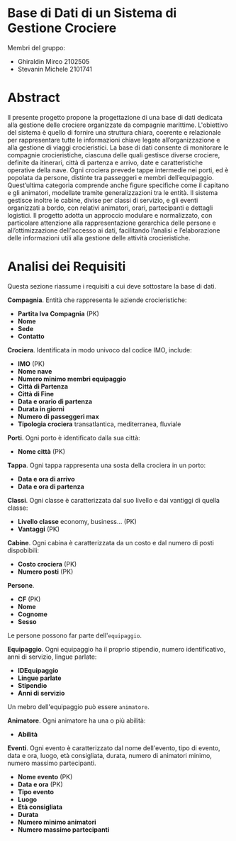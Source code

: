 # Base di Dati di un Sistema di Gestione Crociere

Membri del gruppo:
- Ghiraldin Mirco 2102505
- Stevanin Michele 2101741

# Abstract
Il presente progetto propone la progettazione di una base di dati dedicata alla gestione delle crociere organizzate da compagnie marittime. L'obiettivo del sistema è quello di fornire una struttura chiara, coerente e relazionale per rappresentare tutte le informazioni chiave legate all’organizzazione e alla gestione di viaggi crocieristici. La base di dati consente di monitorare le compagnie crocieristiche, ciascuna delle quali gestisce diverse crociere, definite da itinerari, città di partenza e arrivo, date e caratteristiche operative della nave.
Ogni crociera prevede tappe intermedie nei porti, ed è popolata da persone, distinte tra passeggeri e membri dell’equipaggio. Quest’ultima categoria comprende anche figure specifiche come il capitano e gli animatori, modellate tramite generalizzazioni tra le entità. Il sistema gestisce inoltre le cabine, divise per classi di servizio, e gli eventi organizzati a bordo, con relativi animatori, orari, partecipanti e dettagli logistici.
Il progetto adotta un approccio modulare e normalizzato, con particolare attenzione alla rappresentazione gerarchica delle persone e all’ottimizzazione dell'accesso ai dati, facilitando l’analisi e l’elaborazione delle informazioni utili alla gestione delle attività crocieristiche.

# Analisi dei Requisiti
Questa sezione riassume i requisiti a cui deve sottostare la base di dati.

**Compagnia**. Entità che rappresenta le aziende crocieristiche:
- **Partita Iva Compagnia** (PK)
- **Nome**
- **Sede**
- **Contatto** 

**Crociera**. Identificata in modo univoco dal codice IMO, include:
- **IMO** (PK)
- **Nome nave**
- **Numero minimo membri equipaggio**
- **Città di Partenza**
- **Città di Fine**
- **Data e orario di partenza**
- **Durata in giorni**
- **Numero di passeggeri max**
- **Tipologia crociera** transatlantica, mediterranea, fluviale

**Porti**. Ogni porto è identificato dalla sua città: 
- **Nome città** (PK)

**Tappa**. Ogni tappa rappresenta una sosta della crociera in un porto:
- **Data e ora di arrivo**
- **Data e ora di partenza**

**Classi**. Ogni classe è caratterizzata dal suo livello e dai vantiggi di quella classe:
- **Livello classe** economy, business...     (PK)
- **Vantaggi**                                (PK)
    
**Cabine**. Ogni cabina è caratterizzata da un costo e dal numero di posti dispobibili:
- **Costo crociera** (PK)
- **Numero posti** (PK)

**Persone**. 
- **CF** (PK)
- **Nome**
- **Cognome**
- **Sesso**

Le persone possono far parte dell'`equipaggio`.

**Equipaggio**. Ogni equipaggio ha il proprio stipendio, numero identificativo, anni di servizio, lingue parlate:
- **IDEquipaggio**
- **Lingue parlate**
- **Stipendio**
- **Anni di servizio**

Un mebro dell'equipaggio può essere `animatore`.

**Animatore**. Ogni animatore ha una o più abilità:
- **Abilità**

**Eventi**. Ogni evento è caratterizzato dal nome dell'evento, tipo di evento, data e ora, luogo, età consigliata, durata, numero di animatori minimo, numero massimo partecipanti.
- **Nome evento** (PK)
- **Data e ora** (PK)
- **Tipo evento**
- **Luogo**
- **Età consigliata**
- **Durata**
- **Numero minimo animatori**
- **Numero massimo partecipanti**

